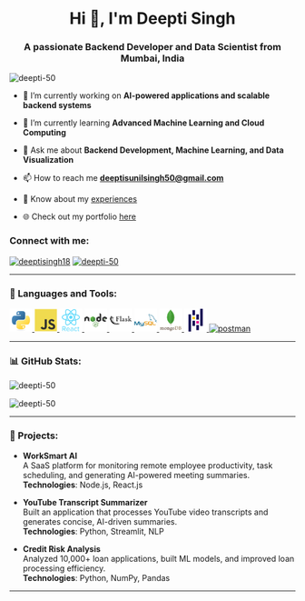 <h1 align="center">Hi 👋, I'm Deepti Singh</h1>
<h3 align="center">A passionate Backend Developer and Data Scientist from Mumbai, India</h3>

<p align="left"> <img src="https://komarev.com/ghpvc/?username=deepti-50&label=Profile%20views&color=0e75b6&style=flat" alt="deepti-50" /> </p>

- 🔭 I’m currently working on **AI-powered applications and scalable backend systems**  

- 🌱 I’m currently learning **Advanced Machine Learning and Cloud Computing**  

- 💬 Ask me about **Backend Development, Machine Learning, and Data Visualization**  

- 📫 How to reach me **deeptisunilsingh50@gmail.com**  

- 📄 Know about my [experiences](https://drive.google.com/file/d/1BGrOSmfYfTKlcWCCVYkMmMrtLyAT5lJN/view?usp=drivesdk)

- 🌐 Check out my portfolio [here](deeptisingh.vercel.app/)
<h3 align="left">Connect with me:</h3>
<p align="left">
<a href="https://linkedin.com/in/deeptisingh18" target="blank"><img align="center" src="https://cdn.jsdelivr.net/npm/simple-icons@3.0.1/icons/linkedin.svg" alt="deeptisingh18" height="30" width="40" /></a>
<a href="https://github.com/deepti-50" target="blank"><img align="center" src="https://cdn.jsdelivr.net/npm/simple-icons@3.0.1/icons/github.svg" alt="deepti-50" height="30" width="40" /></a>
</p>

---

<h3 align="left">🚀 Languages and Tools:</h3>
<p align="left"> 
    <a href="https://www.python.org" target="_blank"> <img src="https://raw.githubusercontent.com/devicons/devicon/master/icons/python/python-original.svg" alt="python" width="40" height="40"/> </a> 
    <a href="https://developer.mozilla.org/en-US/docs/Web/JavaScript" target="_blank"> <img src="https://raw.githubusercontent.com/devicons/devicon/master/icons/javascript/javascript-original.svg" alt="javascript" width="40" height="40"/> </a> 
    <a href="https://reactjs.org/" target="_blank"> <img src="https://raw.githubusercontent.com/devicons/devicon/master/icons/react/react-original-wordmark.svg" alt="react" width="40" height="40"/> </a> 
    <a href="https://nodejs.org" target="_blank"> <img src="https://raw.githubusercontent.com/devicons/devicon/master/icons/nodejs/nodejs-original-wordmark.svg" alt="nodejs" width="40" height="40"/> </a> 
    <a href="https://flask.palletsprojects.com/" target="_blank"> <img src="https://raw.githubusercontent.com/devicons/devicon/master/icons/flask/flask-original-wordmark.svg" alt="flask" width="40" height="40"/> </a>
    <a href="https://www.mysql.com/" target="_blank"> <img src="https://raw.githubusercontent.com/devicons/devicon/master/icons/mysql/mysql-original-wordmark.svg" alt="mysql" width="40" height="40"/> </a> 
    <a href="https://www.mongodb.com/" target="_blank"> <img src="https://raw.githubusercontent.com/devicons/devicon/master/icons/mongodb/mongodb-original-wordmark.svg" alt="mongodb" width="40" height="40"/> </a> 
    <a href="https://pandas.pydata.org/" target="_blank"> <img src="https://raw.githubusercontent.com/devicons/devicon/master/icons/pandas/pandas-original.svg" alt="pandas" width="40" height="40"/> </a> 
    <a href="https://www.postman.com/" target="_blank"> <img src="https://www.vectorlogo.zone/logos/getpostman/getpostman-icon.svg" alt="postman" width="40" height="40"/> </a> 
</p>

---

<h3 align="left">📊 GitHub Stats:</h3>
<p><img align="center" src="https://github-readme-stats.vercel.app/api?username=deepti-50&show_icons=true&locale=en" alt="deepti-50" /></p>
<p><img align="center" src="https://github-readme-streak-stats.herokuapp.com/?user=deepti-50&" alt="deepti-50" /></p>

---

<h3 align="left">📂 Projects:</h3>

- **WorkSmart AI**  
  A SaaS platform for monitoring remote employee productivity, task scheduling, and generating AI-powered meeting summaries.  
  **Technologies**: Node.js, React.js  

- **YouTube Transcript Summarizer**  
  Built an application that processes YouTube video transcripts and generates concise, AI-driven summaries.  
  **Technologies**: Python, Streamlit, NLP  

- **Credit Risk Analysis**  
  Analyzed 10,000+ loan applications, built ML models, and improved loan processing efficiency.  
  **Technologies**: Python, NumPy, Pandas  

---
